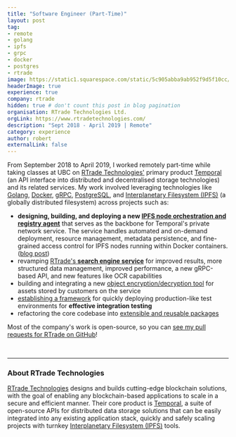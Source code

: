 ```yaml
---
title: "Software Engineer (Part-Time)"
layout: post
tag:
- remote
- golang
- ipfs
- grpc
- docker
- postgres
- rtrade
image: https://static1.squarespace.com/static/5c905abba9ab952f9d5f10cc/t/5d4df8c0849f34000121bc68/1565499334434
headerImage: true
experience: true
company: rtrade
hidden: true # don't count this post in blog pagination
organisation: RTrade Technologies Ltd.
orgLink: https://www.rtradetechnologies.com/
description: "Sept 2018 - April 2019 | Remote"
category: experience
author: robert
externalLink: false
---
```


From September 2018 to April 2019, I worked remotely part-time while taking classes
at UBC on [RTrade Technologies'](#about-rtrade-technologies) primary product [Temporal](https://temporal.cloud/) (an API
interface into distributed and decentralised storage technologies) and its related services.
My work involved leveraging technologies like [Golang](https://golang.org/),
[Docker](https://www.docker.com/), [gRPC](https://grpc.io/),
[PostgreSQL](https://www.postgresql.org/), and [Interplanetary Filesystem (IPFS)](https://ipfs.io/)
(a globally distributed filesystem) across projects such as:

* **designing, building, and deploying a new [IPFS node orchestration and registry agent](https://github.com/RTradeLtd/Nexus)**
  that serves as the backbone for Temporal's private network service. The service
  handles automated and on-demand deployment, resource management, metadata persistence,
  and fine-grained access control for IPFS nodes running within Docker containers. ([blog post](/ipfs-orchestrator))
* revamping [RTrade's **search engine service**](https://github.com/RTradeLtd/Lens)
  for improved results, more structured data management, improved performance,
  a new gRPC-based API, and new features like OCR capabilities
* building and integrating a new [object encryption/decryption tool](https://github.com/RTradeLtd/crypto)
  for assets stored by customers on the service
* [establishing a framework](https://github.com/RTradeLtd/testenv) for quickly
  deploying production-like test environments for **effective integration testing**
* refactoring the core codebase into [extensible and reusable packages](https://github.com/search?q=topic%3Atemporal+org%3ARTradeLtd+fork%3Atrue)

Most of the company's work is open-source, so you can [see my pull requests for RTrade on GitHub](https://github.com/search?o=desc&q=author%3Abobheadxi+is%3Amerged+org%3ARTradeLtd&s=comments&type=Issues)!

<br />

<hr />

### About RTrade Technologies

[RTrade Technologies](https://www.rtradetechnologies.com/) designs and builds
cutting-edge blockchain solutions, with the goal of enabling any blockchain-based
applications to scale in a secure and efficient manner. Their core product is
[Temporal](https://play.temporal.cloud/), a suite of open-source APIs for
distributed data storage solutions that can be easily integrated into any
existing application stack, quickly and safely scaling projects with turnkey
[Interplanetary Filesystem (IPFS)](https://ipfs.io/) tools.
